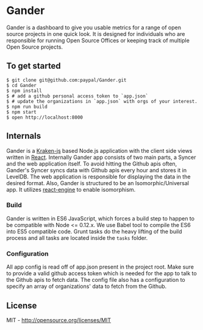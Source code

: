 # Gander

Gander is a dashboard to give you usable metrics for a range of open source projects in one quick look. It is designed for individuals who are responsible for running Open Source Offices or keeping track of multiple Open Source projects.

## To get started

```shell
$ git clone git@github.com:paypal/Gander.git
$ cd Gander
$ npm install
$ # add a github personal access token to `app.json`
$ # update the organizations in `app.json` with orgs of your interest.
$ npm run build
$ npm start
$ open http://localhost:8000
```

## Internals

Gander is a [Kraken-js](http://krakenjs.com/) based Node.js application with the client side views written in [React](https://facebook.github.io/react/). Internally Gander app consists of two main parts, a Syncer and the web application itself. To avoid hitting the Github apis often, Gander's Syncer syncs data with Github apis every hour and stores it in LevelDB. The web application is responsible for displaying the data in the desired format. Also, Gander is structured to be an Isomorphic/Universal app. It utilizes [react-engine](https://github.com/paypal/react-engine) to enable isomorphism.

### Build
Gander is written in ES6 JavaScript, which forces a build step to happen to be compatible with Node <= 0.12.x. We use Babel tool to compile the ES6 into ES5 compatible code. Grunt tasks do the heavy lifting of the build process and all tasks are located inside the `tasks` folder.

### Configuration
All app config is read off of app.json present in the project root. Make sure to provide a valid github access token which is needed for the app to talk to the Github apis to fetch data. The config file also has a configuration to specify an array of organizations' data to fetch from the Github.


## License
MIT - http://opensource.org/licenses/MIT
